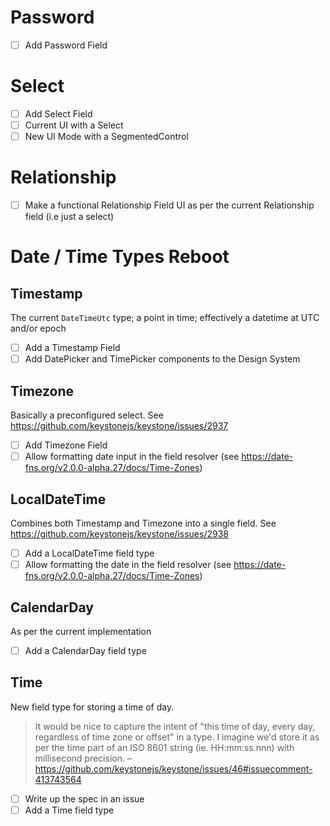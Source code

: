 # Password

- [ ] Add Password Field

# Select

- [ ] Add Select Field
- [ ] Current UI with a Select
- [ ] New UI Mode with a SegmentedControl

# Relationship

- [ ] Make a functional Relationship Field UI as per the current Relationship field (i.e just a select)

# Date / Time Types Reboot

## Timestamp

The current `DateTimeUtc` type; a point in time; effectively a datetime at UTC and/or epoch

- [ ] Add a Timestamp Field
- [ ] Add DatePicker and TimePicker components to the Design System

## Timezone

Basically a preconfigured select. See https://github.com/keystonejs/keystone/issues/2937

- [ ] Add Timezone Field
- [ ] Allow formatting date input in the field resolver (see https://date-fns.org/v2.0.0-alpha.27/docs/Time-Zones)

## LocalDateTime

Combines both Timestamp and Timezone into a single field. See https://github.com/keystonejs/keystone/issues/2938

- [ ] Add a LocalDateTime field type
- [ ] Allow formatting the date in the field resolver (see https://date-fns.org/v2.0.0-alpha.27/docs/Time-Zones)

## CalendarDay

As per the current implementation

- [ ] Add a CalendarDay field type

## Time

New field type for storing a time of day.

> It would be nice to capture the intent of "this time of day, every day, regardless of time zone or offset" in a type.
> I imagine we'd store it as per the time part of an ISO 8601 string (ie. HH:mm:ss.nnn) with millisecond precision.
> – https://github.com/keystonejs/keystone/issues/46#issuecomment-413743564

- [ ] Write up the spec in an issue
- [ ] Add a Time field type
